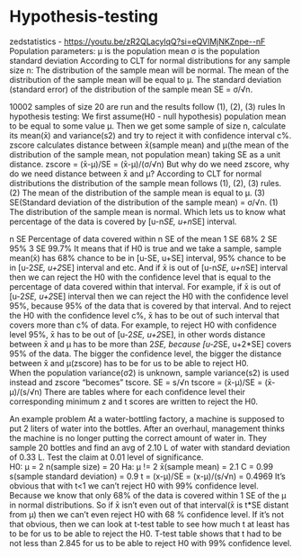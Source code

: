 # Hypothesis-testing  
zedstatistics - https://youtu.be/zR2QLacylqQ?si=eQVlMjNKZnpe--nF  
Population parameters:
	μ is the population mean
	σ is the population standard deviation
According to CLT for normal distributions for any sample size n:
	The distribution of the sample mean will be normal.
	The mean of the distribution of the sample mean will be equal to μ.
	The standard deviation (standard error) of the distribution of the sample mean SE = σ/√n.
           
10002 samples of size 20 are run and the results follow (1), (2), (3) rules
In hypothesis testing: 
We first assume(H0 - null hypothesis) population mean to be equal to some value μ. 
Then we get some sample of size n, calculate its mean(x̄) and variance(s2) and try to reject it with confidence interval c%.
zscore calculates distance between x̄(sample mean) and μ(the mean  of the distribution of the sample mean, not population mean) taking SE as a unit distance. 
zscore =  (x̄-μ)/SE =  (x̄-μ)/(σ/√n)
But why do we need zscore, why do we need distance between x̄ and μ?
According to CLT for normal distributions the distribution of the sample mean follows (1), (2), (3) rules.
(2) The mean of the distribution of the sample mean is equal to μ.
(3) SE(Standard deviation of the distribution of the sample mean) = σ/√n.
(1) The distribution of the sample mean is normal.  Which lets us to know what percentage of the data is covered by [u-n*SE, u+n*SE] interval.

n SE	Percentage of data covered within n SE of the mean
1 SE	68%
2 SE	95%
3 SE	99.7%
It means that if H0 is true and we take a sample, sample mean(x̄) has 68% chance to be in [u-SE, u+SE] interval, 95% chance to be in  [u-2*SE, u+2*SE] interval and etc.
And if x̄ is out of [u-n*SE, u+n*SE] interval then we can reject the H0 with the confidence level that is equal to the percentage of data covered within that interval.
For example, if x̄ is out of [u-2*SE, u+2*SE] interval then we can reject the H0 with the confidence level 95%, because 95% of the data that is covered by that interval. 
And to reject the H0 with the confidence level c%, x̄ has to be out of such interval that covers more than c% of data.
For example, to reject H0 with confidence level 95%, x̄ has to be out of [u-2*SE, u+2*SE], in other words distance between x̄ and μ has to be more than 2*SE, because [u-2*SE, u+2*SE] covers 95% of the data.
The bigger the confidence level, the bigger the distance between x̄ and μ(zscore) has to be for us to be able to reject H0.  
When the population variance(σ2) is unknown, sample variance(s2) is used instead and zscore “becomes” tscore.
SE = s/√n
tscore =  (x̄-μ)/SE =  (x̄-μ)/(s/√n)
There are tables where for each confidence level their corresponding minimum z and t scores are written to reject the H0.

An example problem
At a water-bottling factory, a machine is supposed to put 2 liters of water into the bottles. After an overhaul, management thinks the machine is no longer putting the correct amount of water in. They sample 20 bottles and find an avg of 2.10 L of water with standard deviation of 0.33 L. Test the claim at 0.01 level of significance.  
H0: μ = 2                             n(sample size) = 20
Ha:  μ  != 2                         x̄(sample mean) = 2.1
C = 0.99                             s(sample standard deviation) = 0.9
 t =  (x-μ)/SE  =  (x-μ)/(s/√n) = 0.4969
It’s obvious that with t<1 we can’t reject H0 with 99% confidence level. Because we know that only 68% of the data is covered within 1 SE of the μ in normal distributions. So if x̄ isn’t even out of that interval(x̄ is t*SE distant from μ) then we can’t even reject H0 with 68 % confidence level.
If it’s not that obvious, then we can look at t-test table to see how much t at least has to be for us to be able to reject the H0.  T-test table shows that t had to be not less than 2.845 for us to be able to reject H0 with 99% confidence level.
 
